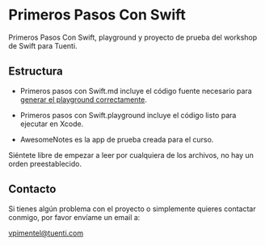 # Primeros Pasos Con Swift

Primeros Pasos Con Swift, playground y proyecto de prueba del workshop de Swift para Tuenti.

## Estructura

- Primeros pasos con Swift.md incluye el código fuente necesario para [generar el playground correctamente](https://github.com/jas/swift-playground-builder).

- Primeros pasos con Swift.playground incluye el código listo para ejecutar en Xcode.

- AwesomeNotes es la app de prueba creada para el curso.

Siéntete libre de empezar a leer por cualquiera de los archivos, no hay un orden preestablecido.

## Contacto

Si tienes algún problema con el proyecto o simplemente quieres contactar conmigo, por favor envíame un email a:

[vpimentel@tuenti.com](mailto:vpimentel@tuenti.com)
